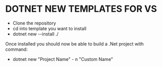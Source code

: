 # DOTNET NEW TEMPLATES FOR VS
- Clone the repository
- cd into template you want to install
- dotnet new --install ./

Once installed you should now be able to build a .Net project with command:
- dotnet new "Project Name" - n "Custom Name"
